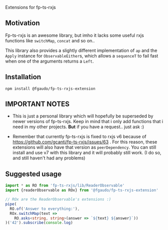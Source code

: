 Extensions for fp-ts-rxjs

## Motivation
Fp-ts-rxjs is an awesome library, but imho it lacks some useful rxjs functions like `switchMap`, `concat` and so on..

This library also provides a slightly different implementation of `ap` and the `Apply`
instance for `ObservableEither`s, which allows a `sequenceT` to fail fast when one of the arguments returns a `Left`.

## Installation
`npm install @fgaudo/fp-ts-rxjs-extension`

## IMPORTANT NOTES
* This is just a personal library which will hopefully be superseded by newer versions of fp-ts-rxjs.
Keep in mind that i only add functions that i need in my other projects. **But** if you have a request.. just ask :)

* Remember that currently fp-ts-rxjs is fixed to rxjs v6 because of https://github.com/gcanti/fp-ts-rxjs/issues/63 .
For this reason, these extensions will also have that version as `peerDependency`.
You can still install and use v7 with this library and it will probably still work. (I do so, and still haven't had any problems)


## Suggested usage
```typescript
import * as RO from 'fp-ts-rxjs/lib/ReaderObservable'
import {readerObservable as ROx} from '@fgaudo/fp-ts-rxjs-extension'

// ROx are the ReaderObservable's extensions :)
pipe(
  RO.of('Answer to everything:'),
  ROx.switchMap(text =>
    RO.asks<string, string>(answer => `${text} ${answer}`))
)('42').subscribe(console.log)
```

